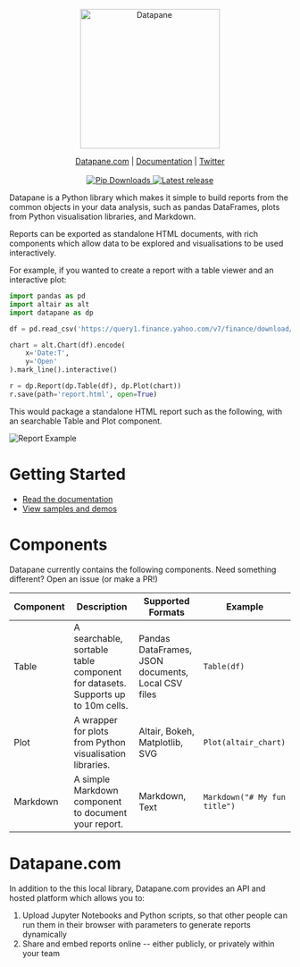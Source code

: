 <p align="center">
  <a href="https://datapane.com">
    <img src="https://datapane.com/static/datapane-logo-dark.png" width="250px" alt="Datapane" />
  </a>
</p>
<p align="center">
    <a href="https://datapane.com">Datapane.com</a> |
    <a href="https://docs.datapane.com">Documentation</a> |
    <a href="https://twitter.com/datapaneapp">Twitter</a>
    <br /><br />
    <a href="https://pypi.org/project/datapane/">
        <img src="https://img.shields.io/pypi/dm/datapane?label=pip%20downloads" alt="Pip Downloads" />
    </a>
    <a href="https://pypi.org/project/datapane/">
        <img src="https://img.shields.io/pypi/v/datapane?color=blue" alt="Latest release" />
    </a>
</p>

Datapane is a Python library which makes it simple to build reports from the common objects in your data analysis, such as pandas DataFrames, plots from Python visualisation libraries, and Markdown. 

Reports can be exported as standalone HTML documents, with rich components which allow data to be explored and visualisations to be used interactively.

For example, if you wanted to create a report with a table viewer and an interactive plot:

```python
import pandas as pd
import altair as alt
import datapane as dp

df = pd.read_csv('https://query1.finance.yahoo.com/v7/finance/download/GOOG?period2=1585222905&interval=1mo&events=history')

chart = alt.Chart(df).encode(
    x='Date:T',
    y='Open'
).mark_line().interactive()

r = dp.Report(dp.Table(df), dp.Plot(chart))
r.save(path='report.html', open=True)
```

This would package a standalone HTML report such as the following, with an searchable Table and Plot component.

![Report Example](https://i.imgur.com/RGp7RzM.png)


# Getting Started

- [Read the documentation](https://docs.datapane.com)
- [View samples and demos](https://github.com/datapane/datapane-demos/)

# Components

Datapane currently contains the following components. Need something different? Open an issue (or make a PR!) 

| Component | Description                                                                    | Supported Formats                                   | Example                                                                         |
|-----------|--------------------------------------------------------------------------------|-----------------------------------------------------|---------------------------------------------------------------------------------|
| Table     | A searchable, sortable table component for datasets. Supports up to 10m cells. | Pandas DataFrames, JSON documents, Local CSV files  | `Table(df)`                                                              |
| Plot      | A wrapper for plots from Python visualisation libraries.                       | Altair, Bokeh, Matplotlib, SVG |  `Plot(altair_chart)`
| Markdown  | A simple Markdown component to document your report.                           | Markdown, Text                                      | `Markdown("# My fun title")`                                              |

# Datapane.com

In addition to the this local library, Datapane.com provides an API and hosted platform which allows you to:

1. Upload Jupyter Notebooks and Python scripts, so that other people can run them in their browser with parameters to generate reports dynamically
2. Share and embed reports online -- either publicly, or privately within your team
